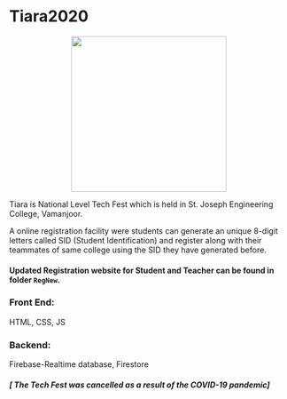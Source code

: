 # Tiara2020

<p align="center">
    <img src="github-media/gif-tiara.gif" width="280">
</p>

Tiara is National Level Tech Fest which is held in St. Joseph Engineering College, Vamanjoor.
 
A online registration facility were students can generate an unique 8-digit letters called SID (Student Identification) and register along with their teammates of same college using the SID they have generated before.

#### Updated Registration website for Student and Teacher can be found in folder `RegNew`.

### Front End: 
HTML, CSS, JS

### Backend:
Firebase-Realtime database, Firestore


##### [ The Tech Fest was cancelled as a result of the COVID-19 pandemic] 
